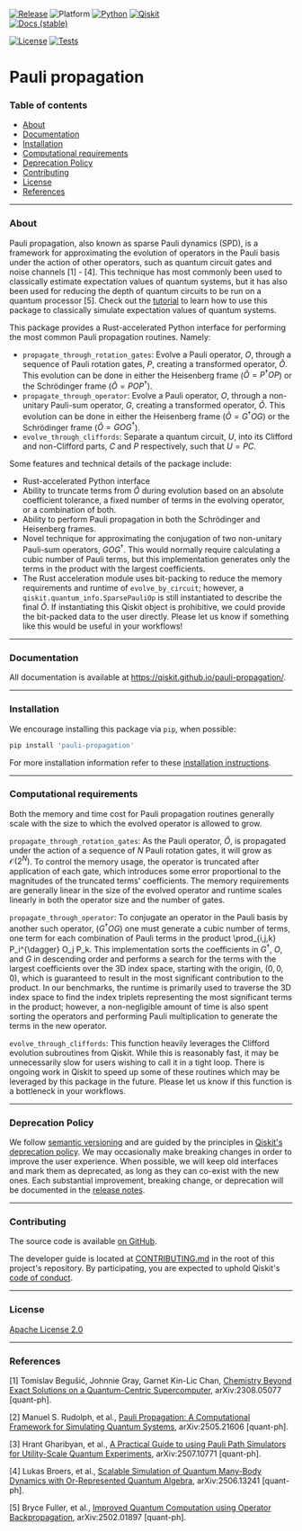 <!-- SHIELDS -->
<div align="left">

  [![Release](https://img.shields.io/pypi/v/pauli-propagation.svg?label=Release)](https://github.com/Qiskit/pauli-propagation/releases)
  ![Platform](https://img.shields.io/badge/%F0%9F%92%BB_Platform-Linux%20%7C%20macOS-blue)
  [![Python](https://img.shields.io/pypi/pyversions/pauli-propagation?label=Python&logo=python)](https://www.python.org/)
  [![Qiskit](https://img.shields.io/badge/Qiskit%20-%20%3E%3D1.2%20-%20%236133BD?logo=Qiskit)](https://github.com/Qiskit/qiskit)
<br />
  [![Docs (stable)](https://img.shields.io/badge/%F0%9F%93%84%20Docs-stable-blue.svg)](https://qiskit.github.io/pauli-propagation/)
  <!-- [![DOI](https://zenodo.org/badge/DOI/TODO](https://zenodo.org/doi/TODO -->
  [![License](https://img.shields.io/github/license/Qiskit/pauli-propagation?label=License)](LICENSE.txt)
  [![Tests](https://github.com/Qiskit/pauli-propagation/actions/workflows/test_latest_versions.yml/badge.svg)](https://github.com/Qiskit/pauli-propagation/actions/workflows/test_latest_versions.yml)

# Pauli propagation

### Table of contents

* [About](#about)
* [Documentation](#documentation)
* [Installation](#installation)
* [Computational requirements](#computational-requirements)
* [Deprecation Policy](#deprecation-policy)
* [Contributing](#contributing)
* [License](#license)
* [References](#references)

----------------------------------------------------------------------------------------------------

### About

Pauli propagation, also known as sparse Pauli dynamics (SPD), is a framework for approximating the
evolution of operators in the Pauli basis under the action of other operators, such as quantum
circuit gates and noise channels [1] - [4]. This technique has most commonly been used to classically estimate
expectation values of quantum systems, but it has also been used for reducing the depth of quantum
circuits to be run on a quantum processor [5]. Check out the [tutorial](https://github.com/Qiskit/pauli-propagation/blob/main/docs/tutorials/do_something.ipynb) to learn how to use
this package to classically simulate expectation values of quantum systems.

This package provides a Rust-accelerated Python interface for performing the most common Pauli
propagation routines. Namely:

- ``propagate_through_rotation_gates``: Evolve a Pauli operator, $O$, through a sequence of Pauli rotation
    gates, $P$, creating a transformed operator, $\tilde{O}$. This evolution can be done in either
    the Heisenberg frame ($\tilde{O} = P^{\dagger}OP$) or the Schrödinger frame ($\tilde{O} = POP^{\dagger}$).
- ``propagate_through_operator``: Evolve a Pauli operator, $O$, through a non-unitary Pauli-sum operator, $G$,
    creating a transformed operator, $\tilde{O}$. This evolution can be done in either the
    Heisenberg frame ($\tilde{O} = G^{\dagger}OG$) or the Schrödinger frame ($\tilde{O} = GOG^{\dagger}$).
- ``evolve_through_cliffords``: Separate a quantum circuit, $U$, into its Clifford and non-Clifford
    parts, $C$ and $P$ respectively, such that $U = PC$.

Some features and technical details of the package include:

- Rust-accelerated Python interface
- Ability to truncate terms from $\tilde{O}$ during evolution based on an absolute coefficient
    tolerance, a fixed number of terms in the evolving operator, or a combination of both.
- Ability to perform Pauli propagation in both the Schrödinger and Heisenberg frames.
- Novel technique for approximating the conjugation of two non-unitary Pauli-sum operators, $G O G^{\dagger}$.
    This would normally require calculating a cubic number of Pauli terms, but this implementation
    generates only the terms in the product with the largest coefficients.
- The Rust acceleration module uses bit-packing to reduce the memory requirements and runtime of
    ``evolve_by_circuit``; however, a ``qiskit.quantum_info.SparsePauliOp`` is still instantiated to
    describe the final $\tilde{O}$. If instantiating this Qiskit object is prohibitive, we could
    provide the bit-packed data to the user directly. Please let us know if something like this
    would be useful in your workflows!


----------------------------------------------------------------------------------------------------

### Documentation

All documentation is available at https://qiskit.github.io/pauli-propagation/.

----------------------------------------------------------------------------------------------------

### Installation

We encourage installing this package via `pip`, when possible:

```bash
pip install 'pauli-propagation'
```

For more installation information refer to these [installation instructions](docs/install.rst).

----------------------------------------------------------------------------------------------------

### Computational requirements

Both the memory and time cost for Pauli propagation routines generally scale with the size to which
the evolved operator is allowed to grow.

``propagate_through_rotation_gates``: As the Pauli operator, $\tilde{O}$, is propagated under the
action of a sequence of $N$ Pauli rotation gates, it will grow as $\mathcal{O}(2^{N})$. To control
the memory usage, the operator is truncated after application of each gate, which introduces some
error proportional to the magnitudes of the truncated terms' coefficients. The memory requirements
are generally linear in the size of the evolved operator and runtime scales linearly in both the
operator size and the number of gates.

``propagate_through_operator``: To conjugate an operator in the Pauli basis by another such operator,
($G^{\dagger}OG$) one must generate a cubic number of terms, one term for each combination of Pauli
terms in the product \prod_{i,j,k} P_i^{\dagger} O_j P_k. This implementation sorts the coefficients in
$G^{\dagger}$, $O$, and $G$ in descending order and performs a search for the terms with the largest
coefficients over the 3D index space, starting with the origin, $(0, 0, 0)$, which is guaranteed
to result in the most significant contribution to the product. In our benchmarks, the runtime is
primarily used to traverse the 3D index space to find the index triplets representing the most
significant terms in the product; however, a non-negligible amount of time is also spent sorting
the operators and performing Pauli multiplication to generate the terms in the new operator.

``evolve_through_cliffords``: This function heavily leverages the Clifford evolution subroutines
from Qiskit. While this is reasonably fast, it may be unnecessarily slow for users wishing to call
it in a tight loop. There is ongoing work in Qiskit to speed up some of these routines which may
be leveraged by this package in the future. Please let us know if this function is a bottleneck in
your workflows.

----------------------------------------------------------------------------------------------------

### Deprecation Policy

We follow [semantic versioning](https://semver.org/) and are guided by the principles in
[Qiskit's deprecation policy](https://github.com/Qiskit/qiskit/blob/main/DEPRECATION.md).
We may occasionally make breaking changes in order to improve the user experience.
When possible, we will keep old interfaces and mark them as deprecated, as long as they can co-exist with the
new ones.
Each substantial improvement, breaking change, or deprecation will be documented in the
[release notes](https://qiskit.github.io/pauli-propagation/release-notes.html).

----------------------------------------------------------------------------------------------------

### Contributing

The source code is available [on GitHub](https://github.com/Qiskit/pauli-propagation).

The developer guide is located at [CONTRIBUTING.md](https://github.com/Qiskit/pauli-propagation/blob/main/CONTRIBUTING.md)
in the root of this project's repository.
By participating, you are expected to uphold Qiskit's [code of conduct](https://github.com/Qiskit/qiskit/blob/main/CODE_OF_CONDUCT.md).

----------------------------------------------------------------------------------------------------

### License

[Apache License 2.0](LICENSE.txt)

----------------------------------------------------------------------------------------------------

### References

[1] Tomislav Begušić, Johnnie Gray, Garnet Kin-Lic Chan, [Chemistry Beyond Exact Solutions on a Quantum-Centric Supercomputer](https://arxiv.org/abs/2308.05077), arXiv:2308.05077 [quant-ph].

[2] Manuel S. Rudolph, et al., [Pauli Propagation: A Computational Framework for Simulating Quantum Systems](https://arxiv.org/abs/2505.21606), arXiv:2505.21606 [quant-ph].

[3] Hrant Gharibyan, et al., [A Practical Guide to using Pauli Path Simulators for Utility-Scale Quantum Experiments](https://arxiv.org/abs/2507.10771), arXiv:2507.10771 [quant-ph].

[4] Lukas Broers, et al., [Scalable Simulation of Quantum Many-Body Dynamics with Or-Represented Quantum Algebra](https://arxiv.org/abs/2506.13241), arXiv:2506.13241 [quant-ph].

[5] Bryce Fuller, et al., [Improved Quantum Computation using Operator Backpropagation](https://arxiv.org/abs/2502.01897), arXiv:2502.01897 [quant-ph].
